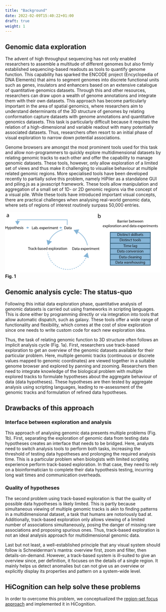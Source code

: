 ```yaml
---
title: "Background"
date: 2022-02-09T15:40:22+01:00
draft: true
weight: 1
---
```


## Genomic data exploration

The advent of high throughput sequencing has not only enabled researchers to assemble a multitude of different genomes but also firmly established sequencing-based readouts as tools to quantify genome function. This capability has sparked the ENCODE project (Encyclopedia of DNA Elements) that aims to segment genomes into discrete functional units such as genes, insulators and enhancers based on an extensive catalogue of quantitative genomics datasets. Through this and other resources, researchers can draw upon a wealth of genome annotations and integrate them with their own datasets. This approach has become particularly important in the area of spatial genomics, where researchers aim to understand determinants of the 3D structure of genomes by relating conformation capture datasets with genome annotations and quantitative genomics datasets. This task is particularly difficult because it requires the relation of a high-dimensional and variable readout with many potentially associated datasets. Thus, researchers often resort to an initial phase of visual exploration to narrow down potential associations.  

 
Genome browsers are amongst the most prominent tools used for this task and allow non-programmers to quickly explore multidimensional datasets by relating genomic tracks to each other and offer the capability to manage genomic datasets. These tools, however, only allow exploration of a limited set of views and thus make it challenging to visualise behaviour at multiple related genomic regions. More specialised tools have been developed recently to partially solve this problem, namely HiPiler as a standalone GUI and piling.js as a javascript framework. These tools allow manipulation and aggregation of a small set of 1D- or 2D genomic regions via the concept of a visual pile. While these tools have introduced important visual concepts, there are practical challenges when analysing real-world genomic data, where sets of regions of interest routinely surpass 50,000 entries. 

![Fig1](/docs/Fig1_concept.png)
__Fig. 1__

## Genomic analysis cycle: The status-quo

Following this initial data exploration phase, quantitative analysis of genomic datasets is carried out using frameworks in scripting languages. This is done either by programming directly or via integration into tools that allow automatic dispatch, such as galaxy. These tools offer a wide range of functionality and flexibility, which comes at the cost of slow exploration since one needs to write custom code for each new exploration idea. 


Thus, the task of relating genomic function to 3D structure often follows an implicit analysis cycle (Fig. 1a). First, researchers use track-based exploration to get an overview of the genomic datasets available for their particular problem. Here, multiple genomic tracks (continuous or discrete values mapped to genomic coordinates) are viewed together in a suitable genome browser and explored by panning and zooming. Researchers then need to integrate knowledge of the biological problem with multiple explored tracks to formulate hypotheses about the aggregate behaviour of data (data hypotheses). These hypotheses are then tested by aggregate analysis using scripting languages, leading to re-assessment of the genomic tracks and formulation of refined data hypotheses. 

## Drawbacks of this approach

### Interface between exploration and analysis

This approach of analysing genomic data presents multiple problems (Fig. 1b). First, separating the exploration of genomic data from testing data hypotheses creates an interface that needs to be bridged. Here, analysts need to switch analysis tools to perform both tasks, increasing the threshold of testing data hypotheses and prolonging the required analysis time. This is a particular problem when biologists with limited scripting experience perform track-based exploration. In that case, they need to rely on a bioinformatician to complete their data hypothesis testing, incurring long wait times and communication overheads.

### Quality of hypotheses

The second problem using track-based exploration is that the quality of possible data hypotheses is likely limited. This is partly because simultaneous viewing of multiple genomic tracks is akin to finding patterns in a multidimensional dataset, a task that humans are notoriously bad at. Additionally,  track-based exploration only allows viewing of a limited number of associations simultaneously, posing the danger of missing rare associations and proposing spurious ones. Thus, track-based exploration is not an ideal analysis approach for multidimensional genomic data.

Last but not least, a well-established principle that any visual system should follow is Schneiderman's mantra: overview first, zoom and filter, then details-on-demand. However, a track-based system is ill-suited to give an overview since, per definition, it focuses on the details of a single region. It mainly helps us detect anomalies but can not give us an overview or explicitly display its properties and pattern on a system-wide level.

## HiCognition can help solve these problems

In order to overcome this problem, we conceptualized the [region-set focus approach](/docs/concept/region_set_focus/) and implemented it in HiCognition.